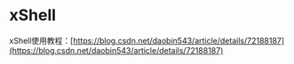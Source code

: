 # xShell

xShell使用教程：[https://blog.csdn.net/daobin543/article/details/72188187](https://blog.csdn.net/daobin543/article/details/72188187)
